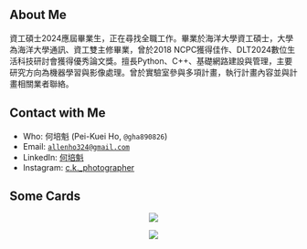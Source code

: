 <!--
**gha890826/gha890826** is a ✨ _special_ ✨ repository because its `README.md` (this file) appears on your GitHub profile.

Here are some ideas to get you started:

- 🔭 I’m currently working on ...
- 🌱 I’m currently learning ...
- 👯 I’m looking to collaborate on ...
- 🤔 I’m looking for help with ...
- 💬 Ask me about ...
- 📫 How to reach me: ...
- 😄 Pronouns: ...
- ⚡ Fun fact: ...
-->

## About Me

資工碩士2024應屆畢業生，正在尋找全職工作。畢業於海洋大學資工碩士，大學為海洋大學通訊、資工雙主修畢業，曾於2018 NCPC獲得佳作、DLT2024數位生活科技研討會獲得優秀論文獎。擅長Python、C++、基礎網路建設與管理，主要研究方向為機器學習與影像處理。曾於實驗室參與多項計畫，執行計畫內容並與計畫相關業者聯絡。

## Contact with Me

- Who: 何培魁 (Pei-Kuei Ho, `@gha890826`)
- Email: [`allenho324@gmail.com`](mailto:allenho324@gmail.com)
- LinkedIn: [何培魁](https://www.linkedin.com/in/gha890826/)
- Instagram: [c.k._photographer](https://www.instagram.com/c.k._photographer/)

## Some Cards

<p align="center">
	<a href="https://leetcode.com/gha890826/" target="_blank"><img src="https://leetcode.card.workers.dev/gha890826?theme=auto&font=baloo&extension=null"></a>
	<!-- by tool https://leetcode.card.workers.dev/ -->
</p>
<p align="center">
	<a href="https://roadmap.sh/u/gha890826" target="_blank"><img src="https://api.roadmap.sh/v1-badge/tall/6601d1210973993ed05ac664?variant=dark"></a>
	<!-- by https://roadmap.sh/ -->
</p>
